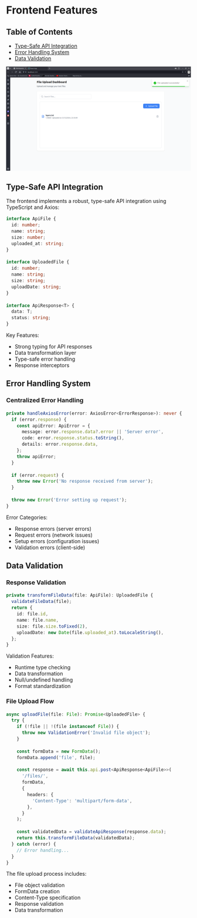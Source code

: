 # Frontend Features

## Table of Contents
- [Type-Safe API Integration](#type-safe-api-integration)
- [Error Handling System](#error-handling-system)
- [Data Validation](#data-validation)

![alt text](./images/upload_file.png)


## Type-Safe API Integration

The frontend implements a robust, type-safe API integration using TypeScript and Axios:

```typescript
interface ApiFile {
  id: number;
  name: string;
  size: number;
  uploaded_at: string;
}

interface UploadedFile {
  id: number;
  name: string;
  size: string;
  uploadDate: string;
}

interface ApiResponse<T> {
  data: T;
  status: string;
}
```

Key Features:
- Strong typing for API responses
- Data transformation layer
- Type-safe error handling
- Response interceptors

## Error Handling System

### Centralized Error Handling
```typescript
private handleAxiosError(error: AxiosError<ErrorResponse>): never {
  if (error.response) {
    const apiError: ApiError = {
      message: error.response.data?.error || 'Server error',
      code: error.response.status.toString(),
      details: error.response.data,
    };
    throw apiError;
  }
  
  if (error.request) {
    throw new Error('No response received from server');
  }
  
  throw new Error('Error setting up request');
}
```

Error Categories:
- Response errors (server errors)
- Request errors (network issues)
- Setup errors (configuration issues)
- Validation errors (client-side)

## Data Validation

### Response Validation
```typescript
private transformFileData(file: ApiFile): UploadedFile {
  validateFileData(file);
  return {
    id: file.id,
    name: file.name,
    size: file.size.toFixed(2),
    uploadDate: new Date(file.uploaded_at).toLocaleString(),
  };
}
```

Validation Features:
- Runtime type checking
- Data transformation
- Null/undefined handling
- Format standardization

### File Upload Flow
```typescript
async uploadFile(file: File): Promise<UploadedFile> {
  try {
    if (!file || !(file instanceof File)) {
      throw new ValidationError('Invalid file object');
    }

    const formData = new FormData();
    formData.append('file', file);

    const response = await this.api.post<ApiResponse<ApiFile>>(
      '/files/', 
      formData,
      {
        headers: {
          'Content-Type': 'multipart/form-data',
        },
      }
    );

    const validatedData = validateApiResponse(response.data);
    return this.transformFileData(validatedData);
  } catch (error) {
    // Error handling...
  }
}
```

The file upload process includes:
- File object validation
- FormData creation
- Content-Type specification
- Response validation
- Data transformation